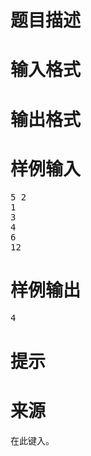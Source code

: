 

# 题目描述



# 输入格式



# 输出格式



# 样例输入


<pre>5 2
1
3
4
6
12
</pre>

# 样例输出


<pre>4</pre>

# 提示



# 来源


<p>
在此键入。
</p>
